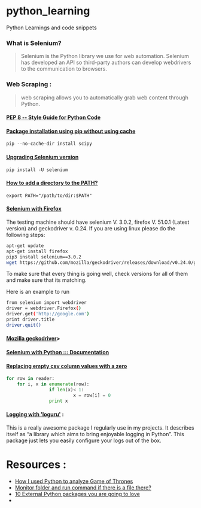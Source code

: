 # python_learning
Python Learnings and code snippets

### What is Selenium?
  > Selenium is the Python library we use for web automation. Selenium has developed an API so third-party authors can develop webdrivers to the communication to browsers.

### Web Scraping :
  > web scraping allows you to automatically grab web content through Python.

#### [PEP 8 -- Style Guide for Python Code](https://www.python.org/dev/peps/pep-0008/)

#### [Package installation using pip without using cache](https://stackoverflow.com/questions/9510474/removing-pips-cache)
```shell
pip --no-cache-dir install scipy
```

#### [Upgrading Selenium version](https://stackoverflow.com/questions/43723061/selenium-is-giving-keyerror-sessionid)
```shell
pip install -U selenium
```

#### [How to add a directory to the PATH?](https://askubuntu.com/questions/60218/how-to-add-a-directory-to-the-path)
```shell
export PATH="/path/to/dir:$PATH"
```


#### [Selenium with Firefox](https://askubuntu.com/questions/851401/where-to-find-geckodriver-needed-by-selenium-python-package)
The testing machine should have selenium V. 3.0.2, firefox V. 51.0.1 (Latest version) and geckodriver v. 0.24. If you are using linux please do the following steps:
```bash
apt-get update
apt-get install firefox
pip3 install selenium==3.0.2
wget https://github.com/mozilla/geckodriver/releases/download/v0.24.0/geckodriver-v0.24.0-linux32.tar.gz -O /tmp/geckodriver.tar.gz && tar -C /opt -xzf /tmp/geckodriver.tar.gz && chmod 755 /opt/geckodriver && ln -fs /opt/geckodriver /home/codemantra/Programs/geckodriver && ln -fs /opt/geckodriver /home/codemantra/Programs/geckodriver
```
To make sure that every thing is going well, check versions for all of them and make sure that its matching.

Here is an example to run
```bash
from selenium import webdriver
driver = webdriver.Firefox()
driver.get('http://google.com')
print driver.title
driver.quit()
```

#### [Mozilla geckodriver](https://github.com/mozilla/geckodriver/releases/tag/v0.24.0)>

#### [Selenium with Python ::: Documentation](https://selenium-python.readthedocs.io/index.html)

#### [Replacing empty csv column values with a zero](https://stackoverflow.com/questions/2862709/replacing-empty-csv-column-values-with-a-zero)
```python
for row in reader:
    for i, x in enumerate(row):
                if len(x)< 1:
                         x = row[i] = 0
                print x
```
#### [Logging with 'loguru'](https://github.com/Delgan/loguru) : 
This is a really awesome package I regularly use in my projects. It describes itself as “a library which aims to bring enjoyable logging in Python”. This package just lets you easily configure your logs out of the box.

# Resources :
- [How I used Python to analyze Game of Thrones](https://medium.freecodecamp.org/how-i-used-python-to-analyze-game-of-thrones-503a96028ce6)
- [Monitor folder and run command if there is a file there?](https://askubuntu.com/questions/893019/monitor-folder-and-run-command-if-there-is-a-file-there) 
- [10 External Python packages you are going to love](https://medium.freecodecamp.org/these-python-packages-will-help-accelerate-your-development-process-d4b3f170b1ea)
-

